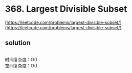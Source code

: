 # 368. Largest Divisible Subset

[https://leetcode.com/problems/largest-divisible-subset/](https://leetcode.com/problems/largest-divisible-subset/)

## solution

```python

```

时间复杂度：O() <br>
空间复杂度：O()

